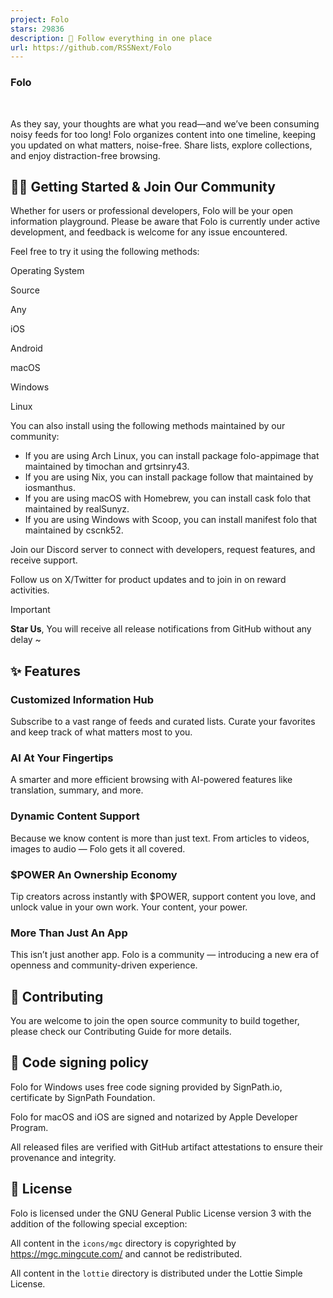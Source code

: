 ```yaml
---
project: Folo
stars: 29836
description: 🧡 Follow everything in one place
url: https://github.com/RSSNext/Folo
---
```


### Folo

     
  
  
  
  
  
  

As they say, your thoughts are what you read—and we’ve been consuming noisy feeds for too long! Folo organizes content into one timeline, keeping you updated on what matters, noise-free. Share lists, explore collections, and enjoy distraction-free browsing.

👋🏻 Getting Started & Join Our Community
-----------------------------------------

Whether for users or professional developers, Folo will be your open information playground. Please be aware that Folo is currently under active development, and feedback is welcome for any issue encountered.

Feel free to try it using the following methods:

Operating System

Source

Any

iOS

Android

macOS

Windows

Linux

You can also install using the following methods maintained by our community:

-   If you are using Arch Linux, you can install package folo-appimage that maintained by timochan and grtsinry43.
-   If you are using Nix, you can install package follow that maintained by iosmanthus.
-   If you are using macOS with Homebrew, you can install cask folo that maintained by realSunyz.
-   If you are using Windows with Scoop, you can install manifest folo that maintained by cscnk52.

Join our Discord server to connect with developers, request features, and receive support.

Follow us on X/Twitter for product updates and to join in on reward activities.

Important

**Star Us**, You will receive all release notifications from GitHub without any delay ~

✨ Features
----------

### Customized Information Hub

Subscribe to a vast range of feeds and curated lists. Curate your favorites and keep track of what matters most to you.

### AI At Your Fingertips

A smarter and more efficient browsing with AI-powered features like translation, summary, and more.

### Dynamic Content Support

Because we know content is more than just text. From articles to videos, images to audio — Folo gets it all covered.

### $POWER An Ownership Economy

Tip creators across instantly with $POWER, support content you love, and unlock value in your own work. Your content, your power.

### More Than Just An App

This isn’t just another app. Folo is a community — introducing a new era of openness and community-driven experience.

🤝 Contributing
---------------

You are welcome to join the open source community to build together, please check our Contributing Guide for more details.

🔏 Code signing policy
----------------------

Folo for Windows uses free code signing provided by SignPath.io, certificate by SignPath Foundation.

Folo for macOS and iOS are signed and notarized by Apple Developer Program.

All released files are verified with GitHub artifact attestations to ensure their provenance and integrity.

📝 License
----------

Folo is licensed under the GNU General Public License version 3 with the addition of the following special exception:

All content in the `icons/mgc` directory is copyrighted by https://mgc.mingcute.com/ and cannot be redistributed.

All content in the `lottie` directory is distributed under the Lottie Simple License.
